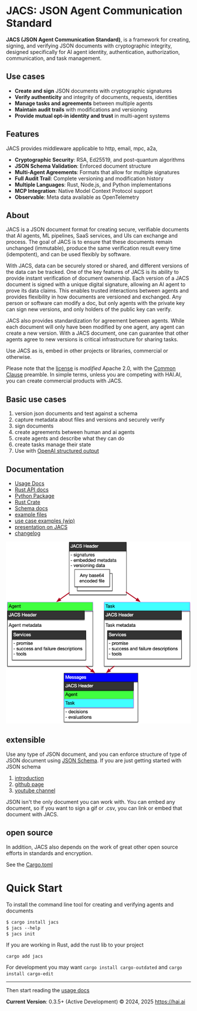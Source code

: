 # JACS: JSON Agent Communication Standard

**JACS (JSON Agent Communication Standard)**, is a framework for creating, signing, and verifying JSON documents with cryptographic integrity, designed specifically for AI agent identity, authentication, authorization, communication, and task management.

## Use cases 

- **Create and sign** JSON documents with cryptographic signatures
- **Verify authenticity** and integrity of documents, requests, identities
- **Manage tasks and agreements** between multiple agents
- **Maintain audit trails** with modifications and versioning
- **Provide mutual opt-in identity and trust** in multi-agent systems

## Features

JACS provides middleware applicable to http, email, mpc, a2a,

- **Cryptographic Security**: RSA, Ed25519, and post-quantum algorithms
- **JSON Schema Validation**: Enforced document structure
- **Multi-Agent Agreements**: Formats that allow for multiple signatures
- **Full Audit Trail**: Complete versioning and modification history
- **Multiple Languages**: Rust, Node.js, and Python implementations
- **MCP Integration**: Native Model Context Protocol support
- **Observable**: Meta data available as OpenTelemetry

## About

JACS is a JSON document format for creating secure, verifiable documents that AI agents, ML pipelines, SaaS services, and UIs can exchange and process. The goal of JACS is to ensure that these documents remain unchanged (immutable), produce the same verification result every time (idempotent), and can be used flexibly by software.

With JACS, data can be securely stored or shared, and different versions of the data can be tracked. One of the key features of JACS is its ability to provide instant verification of document ownership. Each version of a JACS document is signed with a unique digital signature, allowing an AI agent to prove its data claims. This enables trusted interactions between agents and provides flexibility in how documents are versioned and exchanged. Any person or software can modify a doc, but only agents with the private key can sign new versions, and only holders of the public key can verify.

JACS also provides standardization for agreement between agents. While each document will only have been modified by one agent, any agent can create a new version. With a JACS document, one can guarantee that other agents agree to new versions is critical infrastructure for sharing tasks.

Use JACS as is, embed in other projects or libraries, commercial or otherwise.

Please note that the [license](./LICENSE) is *modified* Apache 2.0, with the [Common Clause](https://commonsclause.com/) preamble. In simple terms, unless you are competing with HAI.AI, you can create commercial products with JACS. 

## Basic use cases

1. version json documents and test against a schema
2. capture metadata about files and versions and securely verify
3. sign documents
4. create agreements between human and ai agents
5. create agents and describe what they can do
6. create tasks manage their state
7. Use with [OpenAI structured output](https://openai.com/index/introducing-structured-outputs-in-the-api/)

## Documentation

- [Usage Docs](https://humanassisted.github.io/JACS/)
- [Rust API docs](https://docs.rs/jacs/latest/jacs/)
- [Python Package](https://pypi.org/project/jacs/)
- [Rust Crate](https://crates.io/crates/jacs)
- [Schema docs](./schemas)
- [example files](./examples)
- [use case examples (wip)](https://github.com/HumanAssisted/jacs-examples)
- [presentation on JACS](https://docs.google.com/presentation/d/18mO-tftG-9JnKd7rBtdipcX5t0dm4VfBPReKyWvrmXA/edit#slide=id.p)
- [changelog](./CHANGELOG.md)

![Schemas](basic-schemas.png)

## extensible

Use any type of JSON document, and you can enforce structure of type of JSON document using
[JSON Schema](https://json-schema.org/). If you are just getting started with JSON schema

1. [introduction](https://json-schema.org/understanding-json-schema)
2. [github page](https://github.com/json-schema-org)
3. [youtube channel](https://www.youtube.com/@JSONSchemaOrgOfficial)

JSON isn't the only document you can work with. You can embed any document, so if you want to sign a gif or .csv, you can link or embed that document with JACS.

## open source

In addition, JACS also depends on the work of great other open source efforts in standards and encryption.

See the [Cargo.toml](./Cargo.toml)

# Quick Start

To install the command line tool for creating and verifying agents and documents

    $ cargo install jacs
    $ jacs --help
    $ jacs init 

If you are working in Rust, add the rust lib to your project

    cargo add jacs

For development you may want `cargo install cargo-outdated` and `cargo install cargo-edit`

---

Then start reading the [usage docs](https://humanassisted.github.io/JACS/)

**Current Version**: 0.3.5+ (Active Development)
© 2024, 2025 https://hai.ai
